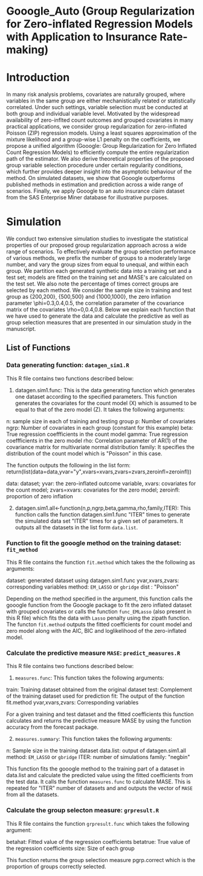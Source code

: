 # Gooogle_Auto (Group Regularization for Zero-inflated Regression Models with Application to Insurance Rate-making)
# Introduction
In many risk analysis problems, covariates are naturally grouped, where variables in the same group
are either mechanistically related or statistically correlated. Under such settings, variable selection
must be conducted at both group and individual variable level. Motivated by the widespread
availability of zero-inflted count outcomes and grouped covariates in many practical applications, we
consider group regularization for zero-inflated Poisson (ZIP) regression models. Using a least squares
approximation of the mixture likelihood and a group-wise L1 penalty on the coefficients, we propose
a unified algorithm (Gooogle: Group Regularization for Zero Inflated Count Regression Models)
to efficiently compute the entire regularization path of the estimator. We also derive theoretical
properties of the proposed group variable selection procedure under certain regularity conditions,
which further provides deeper insight into the asymptotic behaviour of the method. On simulated
datasets, we show that Gooogle outperforms published methods in estimation and prediction across
a wide range of scenarios. Finally, we apply Gooogle to an auto insurance claim dataset from the
SAS Enterprise Miner database for illustrative purposes.

# Simulation 
We conduct two extensive simulation studies to investigate the statistical properties of our proposed group regularization approach across a wide range of scenarios. To effectively evaluate the group selection performance of various methods, we prefix the number of groups to a moderately large number, and vary the group sizes from equal to unequal, and within each group. We partition each generated synthetic data into a training set and a test set; models are fitted on the training set and MASE's are calculated on the test set. We also note the percentage of times correct groups are selected by each method. We consider the sample size in training and test group as {200,200}, {500,500} and {1000,1000}, the zero inflation parameter \phi=0.3,0.4,0.5, the correlation parameter of the covariance matrix of the covariates \rho=0,0.4,0.8. Below we explain each function that we have used to generate the data and calculate the predictive as well as group selection measures that are presented in our simulation study in the manuscript.

## List of Functions

### Data generating function: `datagen_sim1.R`
This R file contains two functions described below:

1. datagen.sim1.func: This is the data generating function which generates one dataset according to the specified parameters. This function generates the covariates for the count model (X) which is assumed to be equal to that of the zero model (Z). It takes the following arguments:

n: sample size in each of training and testing group
p: Number of covariates
ngrp: Number of covariates in each group (constant for this example)
beta: True regression coeffficients in the count model
gamma: True regression coeffficients in the zero model
rho: Correlation parameter of AR(1) of the covariance matrix for multivariate normal distribution
family: It specifies the distribution of the count model which is "Poisson" in this case. 

The function outputs the following in the list form: return(list(data=data,yvar="y",xvars=xvars,zvars=zvars,zeroinfl=zeroinfl))

data: dataset; yvar: the zero-inflated outcome variable, xvars: covariates for the count model; zvars=xvars: covariates for the zero model; zeroinfl: proportion of zero inflation

2. datagen.sim1.all<-function(n,p,ngrp,beta,gamma,rho,family,ITER): This function calls the function datagen.sim1.func "ITER" times to generate the simulated data set "ITER" times for a given set of parameters. It outputs all the datasets in the list form `data.list`.

### Function to fit the gooogle method on the training dataset: `fit_method`
This R file contains the function `fit.method` which takes the the following as arguments:

dataset: generated dataset using datagen.sim1.func
yvar,xvars,zvars: corresponding variables
method: `EM_LASSO` or `gbridge` 
dist : "Poisson"

Depending on the method specified in the argument, this function calls the gooogle function from the Gooogle package to fit the zero inflated dataset with grouped covariates or calls the function `func_EMLasso` (also present in this R file) which fits the data with `Lasso` penalty using the zipath function. The functon `fit.method` outputs the fitted coefficients for count model and zero model along with the AIC, BIC and loglikelihood of the zero-inflated model.

### Calculate the predictive measure `MASE`: `predict_measures.R`
This R file contains two functions described below:

1. `measures.func`: This function takes the following arguments:

train: Training dataset obtained from the original dataset 
test: Complement of the training dataset used for prediction
fit: The output of the function fit.method
yvar,xvars,zvars: Corresponding variables

For a given training and test dataset and the fitted coefficients this function calculates and returns the predictive measure MASE by using the function accuracy from the forecast package.

2. `measures.summary`: This function takes the following arguments:

n:  Sample size in the training dataset
data.list: output of datagen.sim1.all
method: `EM_LASSO` or `gbridge` 
ITER: number of simulations
family: "negbin"

This function fits the gooogle method to the training part of a dataset in data.list and calculate the predicted value using the fitted coefficients from the test data. It calls the function `measures.func` to calculate MASE. This is repeated for "ITER" number of datasets and and outputs the vector of `MASE` from all the datasets.

### Calculate the group selecton measure: `grpresult.R`

This R file contains the function `grpresult.func` which takes the following argument:

betahat: Fitted value of the regression coefficients
betatrue: True value of the regression coefficients
size: Size of each group

This function returns the group selection measure pgrp.correct which is the proportion of groups correctly selected. 

